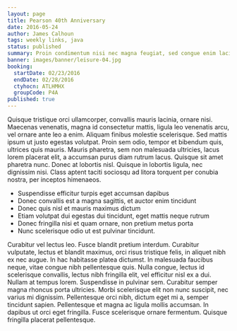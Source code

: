 ```yaml
---
layout: page
title: Pearson 40th Anniversary
date: 2016-05-24
author: James Calhoun
tags: weekly links, java
status: published
summary: Proin condimentum nisi nec magna feugiat, sed congue enim lacinia.
banner: images/banner/leisure-04.jpg
booking:
  startDate: 02/23/2016
  endDate: 02/28/2016
  ctyhocn: ATLHMHX
  groupCode: P4A
published: true
---
```

Quisque tristique orci ullamcorper, convallis mauris lacinia, ornare nisi. Maecenas venenatis, magna id consectetur mattis, ligula leo venenatis arcu, vel ornare ante leo a enim. Aliquam finibus molestie scelerisque. Sed mattis ipsum ut justo egestas volutpat. Proin sem odio, tempor et bibendum quis, ultrices quis mauris. Mauris pharetra, sem non malesuada ultricies, lacus lorem placerat elit, a accumsan purus diam rutrum lacus. Quisque sit amet pharetra nunc. Donec at lobortis nisl. Quisque in lobortis ligula, nec dignissim nisi. Class aptent taciti sociosqu ad litora torquent per conubia nostra, per inceptos himenaeos.

* Suspendisse efficitur turpis eget accumsan dapibus
* Donec convallis est a magna sagittis, et auctor enim tincidunt
* Donec quis nisl et mauris maximus dictum
* Etiam volutpat dui egestas dui tincidunt, eget mattis neque rutrum
* Donec fringilla nisi et quam ornare, non pretium metus porta
* Nunc scelerisque odio ut est pulvinar tincidunt.

Curabitur vel lectus leo. Fusce blandit pretium interdum. Curabitur vulputate, lectus et blandit maximus, orci risus tristique felis, in aliquet nibh ex nec augue. In hac habitasse platea dictumst. In malesuada faucibus neque, vitae congue nibh pellentesque quis. Nulla congue, lectus id scelerisque convallis, lectus nibh fringilla elit, vel efficitur nisl ex a dui. Nullam at tempus lorem. Suspendisse in pulvinar sem. Curabitur semper magna rhoncus porta ultricies. Morbi scelerisque elit non nunc suscipit, nec varius mi dignissim. Pellentesque orci nibh, dictum eget mi a, semper tincidunt sapien. Pellentesque et magna ac ligula mollis accumsan. In dapibus ut orci eget fringilla. Fusce scelerisque ornare fermentum. Quisque fringilla placerat pellentesque.
